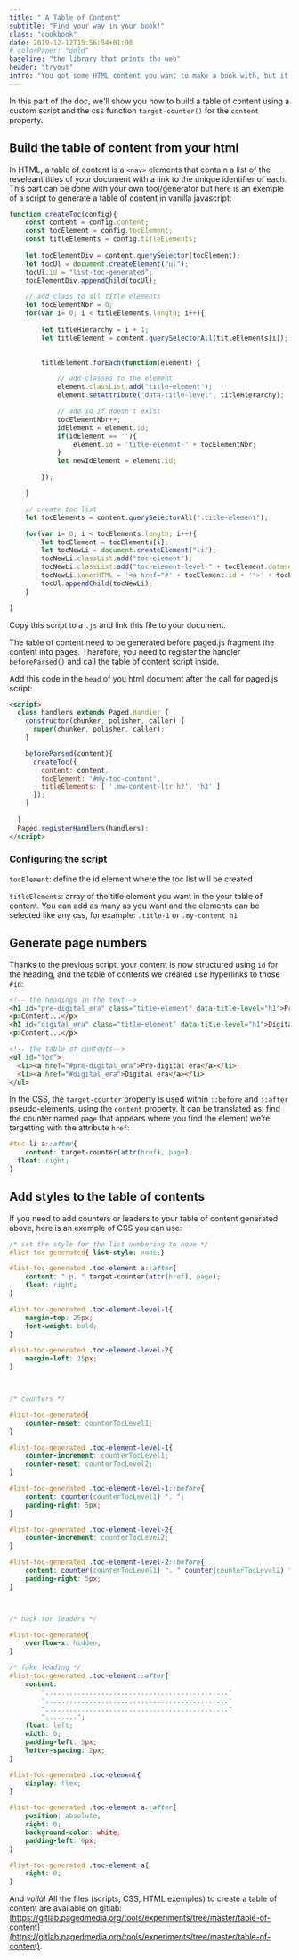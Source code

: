 ```yaml
---
title: " A Table of Content"
subtitle: "Find your way in your book!"
class: "cookbook"
date: 2019-12-12T15:56:54+01:00
# colorPaper: "gold"
baseline: "the library that prints the web"
header: "tryout"
intro: "You got some HTML content you want to make a book with, but it would takes too much time to set the ids and hyperlinks? We got you covered!" 
---
```



In this part of the doc, we'll show you how to build a table of content using a custom script and the css  function `target-counter()` for the `content` property.


## Build the table of content from your html

In HTML, a table of content is a `<nav>` elements that contain a list of the reveleant titles of your document with a link to the unique identifier of each. This part can be done with your own tool/generator but here is an exemple of a script to generate a table of content in vanilla javascript: 

```js
function createToc(config){
    const content = config.content;
    const tocElement = config.tocElement;
    const titleElements = config.titleElements;
    
    let tocElementDiv = content.querySelector(tocElement);
    let tocUl = document.createElement("ul");
    tocUl.id = "list-toc-generated";
    tocElementDiv.appendChild(tocUl); 

    // add class to all title elements
    let tocElementNbr = 0;
    for(var i= 0; i < titleElements.length; i++){
        
        let titleHierarchy = i + 1;
        let titleElement = content.querySelectorAll(titleElements[i]);    
        

        titleElement.forEach(function(element) {

            // add classes to the element
            element.classList.add("title-element");
            element.setAttribute("data-title-level", titleHierarchy);

            // add id if doesn't exist
            tocElementNbr++;
            idElement = element.id;
            if(idElement == ''){
                element.id = 'title-element-' + tocElementNbr;
            } 
            let newIdElement = element.id;

        });

    }

    // create toc list
    let tocElements = content.querySelectorAll(".title-element");  

    for(var i= 0; i < tocElements.length; i++){
        let tocElement = tocElements[i];
        let tocNewLi = document.createElement("li");
        tocNewLi.classList.add("toc-element");
        tocNewLi.classList.add("toc-element-level-" + tocElement.dataset.titleLevel);
        tocNewLi.innerHTML = '<a href="#' + tocElement.id + '">' + tocElement.innerHTML + '</a>';
        tocUl.appendChild(tocNewLi);  
    }

}
```



Copy this script to a `.js` and link this file to your document.



The table of content need to be generated before paged.js fragment the content into pages. Therefore, you need to register the handler `beforeParsed()` and call the table of content script inside.   

Add this code in the `head` of you html document after the call for paged.js script:



```html
<script>
  class handlers extends Paged.Handler {
    constructor(chunker, polisher, caller) {
      super(chunker, polisher, caller);
    }

    beforeParsed(content){          
      createToc({
        content: content,
        tocElement: '#my-toc-content',
        titleElements: [ '.mw-content-ltr h2', 'h3' ]
      });
    }
    
  }
  Paged.registerHandlers(handlers);
</script>
```



### Configuring the script


`tocElement`: define the id element where the toc list will be created

`titleElements`: array of the title element you want in the your table of content. You can add as many as you want and the elements can be selected like any css, for example: `.title-1` or `.my-content h1`





## Generate page numbers

Thanks to the previous script, your content is now structured using `id` for the heading, and the table of contents we created use hyperlinks to those `#id`:

```html
<!-- the headings in the text-->
<h1 id="pre-digital_era" class="title-element" data-title-level="h1">Pre-digital era</h1>
<p>Content...</p>
<h1 id="digital_era" class="title-element" data-title-level="h1">Digital era</h1>
<p>Content...</p>
```

```html
<!-- the table of contents-->
<ul id="toc">
  <li><a href="#pre-digital_era">Pre-digital era</a></li>
  <li><a href="#digital_era">Digital era</a></li>
</ul>
```

In the CSS, the `target-counter` property is used within `::before` and `::after` pseudo-elements, using the `content` property. It can be translated as: find the counter named `page` that appears where you find the element we’re targetting with the attribute `href`:

```CSS
#toc li a::after{
	content: target-counter(attr(href), page);
  float: right;
}
```



## Add styles to the table of contents

If you need to add counters or leaders to your table of content generated above, here is an exemple of CSS you can use:



```css
/* set the style for the list numbering to none */
#list-toc-generated{ list-style: none;}

#list-toc-generated .toc-element a::after{
    content: " p. " target-counter(attr(href), page);
    float: right;
}

#list-toc-generated .toc-element-level-1{
    margin-top: 25px;
    font-weight: bold;
}

#list-toc-generated .toc-element-level-2{
    margin-left: 25px;
}



/* counters */

#list-toc-generated{ 
    counter-reset: counterTocLevel1; 
}

#list-toc-generated .toc-element-level-1{ 
    counter-increment: counterTocLevel1; 
    counter-reset: counterTocLevel2; 
}

#list-toc-generated .toc-element-level-1::before{ 
    content: counter(counterTocLevel1) ". ";
    padding-right: 5px;
}

#list-toc-generated .toc-element-level-2{ 
    counter-increment: counterTocLevel2; 
}

#list-toc-generated .toc-element-level-2::before{ 
    content: counter(counterTocLevel1) ". " counter(counterTocLevel2) ". ";
    padding-right: 5px;
}



/* hack for leaders */

#list-toc-generated{
    overflow-x: hidden;
}

/* fake leading */
#list-toc-generated .toc-element::after{
    content: 
        ".............................................."
        ".............................................."
        ".............................................."  
        "........";
    float: left;
    width: 0;
    padding-left: 5px;
    letter-spacing: 2px;
}

#list-toc-generated .toc-element{
    display: flex; 
}

#list-toc-generated .toc-element a::after{
    position: absolute;
    right: 0;
    background-color: white;
    padding-left: 6px;
}

#list-toc-generated .toc-element a{
    right: 0;
}
```

And *voilà*!
All the files (scripts, CSS, HTML exemples) to create a table of content are available on gitlab: [https://gitlab.pagedmedia.org/tools/experiments/tree/master/table-of-content](https://gitlab.pagedmedia.org/tools/experiments/tree/master/table-of-content).
